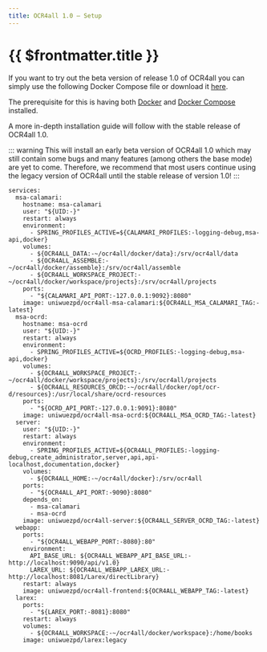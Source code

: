 ```yaml
---
title: OCR4all 1.0 – Setup
---
```

# {{ $frontmatter.title }}

If you want to try out the beta version of release 1.0 of OCR4all you can simply use the following Docker Compose file or download it [here](https://github.com/OCR4all/ocr4all-docker/).

The prerequisite for this is having both [Docker](https://docs.docker.com/get-started/get-docker/) and [Docker Compose](https://docs.docker.com/compose/install/) installed. 

A more in-depth installation guide will follow with the stable release of OCR4all 1.0.

::: warning
This will install an early beta version of OCR4all 1.0 which may still contain some bugs and many features (among others the base mode) are yet to come.
Therefore, we recommend that most users continue using the legacy version of OCR4all until the stable release of version 1.0!
:::

```
services:
  msa-calamari:
    hostname: msa-calamari
    user: "${UID:-}"
    restart: always
    environment:
      - SPRING_PROFILES_ACTIVE=${CALAMARI_PROFILES:-logging-debug,msa-api,docker}
    volumes:
      - ${OCR4ALL_DATA:-~/ocr4all/docker/data}:/srv/ocr4all/data
      - ${OCR4ALL_ASSEMBLE:-~/ocr4all/docker/assemble}:/srv/ocr4all/assemble
      - ${OCR4ALL_WORKSPACE_PROJECT:-~/ocr4all/docker/workspace/projects}:/srv/ocr4all/projects
    ports:
      - "${CALAMARI_API_PORT:-127.0.0.1:9092}:8080"
    image: uniwuezpd/ocr4all-msa-calamari:${OCR4ALL_MSA_CALAMARI_TAG:-latest}
  msa-ocrd:
    hostname: msa-ocrd
    user: "${UID:-}"
    restart: always
    environment:
      - SPRING_PROFILES_ACTIVE=${OCRD_PROFILES:-logging-debug,msa-api,docker}
    volumes:
      - ${OCR4ALL_WORKSPACE_PROJECT:-~/ocr4all/docker/workspace/projects}:/srv/ocr4all/projects
      - ${OCR4ALL_RESOURCES_ORCD:-~/ocr4all/docker/opt/ocr-d/resources}:/usr/local/share/ocrd-resources
    ports:
      - "${OCRD_API_PORT:-127.0.0.1:9091}:8080"
    image: uniwuezpd/ocr4all-msa-ocrd:${OCR4ALL_MSA_OCRD_TAG:-latest}
  server:
    user: "${UID:-}"
    restart: always
    environment:
      - SPRING_PROFILES_ACTIVE=${OCR4ALL_PROFILES:-logging-debug,create_administrator,server,api,api-localhost,documentation,docker}
    volumes:
      - ${OCR4ALL_HOME:-~/ocr4all/docker}:/srv/ocr4all
    ports:
      - "${OCR4ALL_API_PORT:-9090}:8080"
    depends_on:
      - msa-calamari
      - msa-ocrd
    image: uniwuezpd/ocr4all-server:${OCR4ALL_SERVER_OCRD_TAG:-latest}
  webapp:
    ports:
      - "${OCR4ALL_WEBAPP_PORT:-8080}:80"
    environment:
      API_BASE_URL: ${OCR4ALL_WEBAPP_API_BASE_URL:-http://localhost:9090/api/v1.0}
      LAREX_URL: ${OCR4ALL_WEBAPP_LAREX_URL:-http://localhost:8081/Larex/directLibrary}
    restart: always
    image: uniwuezpd/ocr4all-frontend:${OCR4ALL_WEBAPP_TAG:-latest}
  larex:
    ports:
      - "${LAREX_PORT:-8081}:8080"
    restart: always
    volumes:
      - ${OCR4ALL_WORKSPACE:-~/ocr4all/docker/workspace}:/home/books
    image: uniwuezpd/larex:legacy
```
